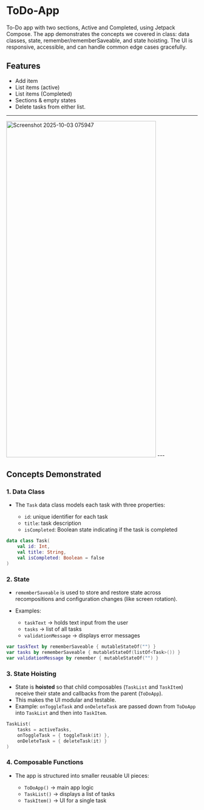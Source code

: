 # ToDo-App
To-Do app with two sections, Active and Completed, using Jetpack Compose. The app demonstrates the concepts we covered in class: data classes, state, remember/rememberSaveable, and state hoisting. The UI is responsive, accessible, and can handle common edge cases gracefully.

## Features

* Add item
* List items (active)
* List items (Completed)
* Sections & empty states
* Delete tasks from either list.

---
<img width="394" height="883" alt="Screenshot 2025-10-03 075947" src="https://github.com/user-attachments/assets/4129d0ad-4eae-4e44-b48b-bcd79f74c2d6" />
---

## Concepts Demonstrated

### 1. **Data Class**

* The `Task` data class models each task with three properties:

  * `id`: unique identifier for each task
  * `title`: task description
  * `isCompleted`: Boolean state indicating if the task is completed

```kotlin
data class Task(
    val id: Int,
    val title: String,
    val isCompleted: Boolean = false
)
```

### 2. **State**

* `rememberSaveable` is used to store and restore state across recompositions and configuration changes (like screen rotation).
* Examples:

  * `taskText` → holds text input from the user
  * `tasks` → list of all tasks
  * `validationMessage` → displays error messages

```kotlin
var taskText by rememberSaveable { mutableStateOf("") }
var tasks by rememberSaveable { mutableStateOf(listOf<Task>()) }
var validationMessage by remember { mutableStateOf("") }
```

### 3. **State Hoisting**

* State is **hoisted** so that child composables (`TaskList` and `TaskItem`) receive their state and callbacks from the parent (`ToDoApp`).
* This makes the UI modular and testable.
* Example: `onToggleTask` and `onDeleteTask` are passed down from `ToDoApp` into `TaskList` and then into `TaskItem`.

```kotlin
TaskList(
    tasks = activeTasks,
    onToggleTask = { toggleTask(it) },
    onDeleteTask = { deleteTask(it) }
)
```

### 4. **Composable Functions**

* The app is structured into smaller reusable UI pieces:

  * `ToDoApp()` → main app logic
  * `TaskList()` → displays a list of tasks
  * `TaskItem()` → UI for a single task

